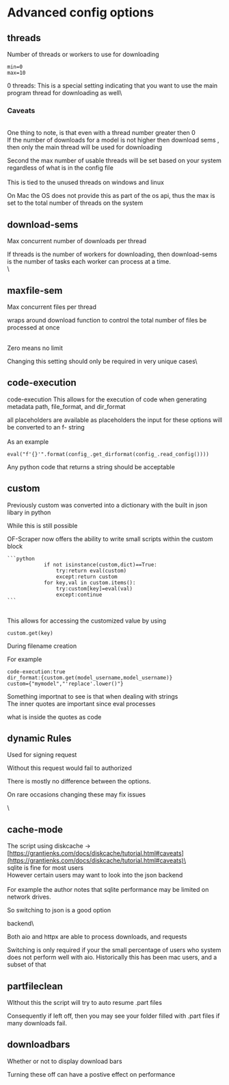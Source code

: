 # Advanced config options

##



## threads

Number of threads or workers to use for downloading

```
min=0
max=10
```

0 threads: This is a special setting indicating that you want to use the main program thread for downloading as well\


### Caveats

\
One thing to note, is that even with a thread number greater then 0\
If the number of downloads for a model is not higher then download sems , then only the main thread will be used for downloading

Second the max number of usable threads will be set based on your system regardless of what is in the config file\
\
This is tied to the unused threads on windows and linux

On Mac the OS does not provide this as part of the os api, thus the max is set to the total number of threads on the system







## download-sems

Max concurrent number of downloads per thread

If threads is the number of workers for downloading, then download-sems is the number of tasks each worker can process at a time.\
\


## maxfile-sem

Max concurrent files per thread

wraps around download function to control the total number of files be processed at once

\
Zero means no limit

Changing this setting should only be required in very unique cases\




## code-execution

code-execution This allows for the execution of code when generating metadata path, file\_format, and dir\_format

all placeholders are available as placeholders the input for these options will be converted to an f- string\
\
As an example

```
eval("f'{}'".format(config_.get_dirformat(config_.read_config())))
```

Any python code that returns a string should be acceptable

## custom

Previously custom was converted into a dictionary with the built in json libary in python

While  this is still possible

OF-Scraper now offers the ability to write small scripts within the custom block



````
```python
            if not isinstance(custom,dict)==True:
                try:return eval(custom)
                except:return custom
            for key,val in custom.items():
                try:custom[key]=eval(val)
                except:continue
```
````

\
This allows for accessing the customized value by using



```
custom.get(key)
```

During filename creation



For example&#x20;

```
code-execution:true
dir_format:{custom.get(model_username,model_username)}
custom={"mymodel","'replace'.lower()"}
```

Something importnat to see is that when dealing with strings\
The inner quotes are important since eval processes&#x20;

what is inside the quotes as code



## dynamic Rules

Used for signing request

Without this request would fail to authorized



There is mostly no difference between the options.

On rare occasions  changing these may fix issues



\


## cache-mode

The script using diskcache -> [https://grantjenks.com/docs/diskcache/tutorial.html#caveats](https://grantjenks.com/docs/diskcache/tutorial.html#caveats)\
\
sqlite is fine for most users\
However certain users may want to look into the json backend\
\
For example the author notes that sqlite performance may be limited on network drives.

So switching to json is a good option&#x20;



backend\



Both aio and httpx are able to process downloads, and requests

Switching is only required if your the small percentage of users who system does not perform well with aio. Historically this has been mac users, and a subset of that



## partfileclean

WIthout this the script will try to auto resume .part files

Consequently  if left off, then you may see your folder filled with .part files if many downloads fail.

## downloadbars

Whether or not to display download bars

Turning these off can have a postive effect on performance

